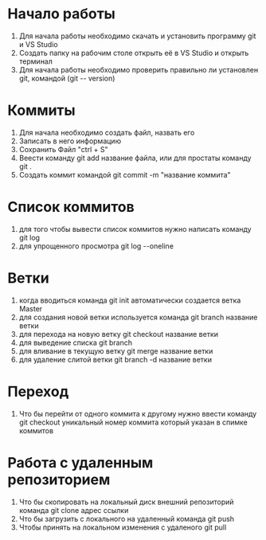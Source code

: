 
# Начало работы
1. Для начала работы необходимо скачать и установить программу git и VS Studio
2. Создать папку на рабочим столе открыть её в VS Studio и открыть терминал
3. Для начала работы необходимо проверить правильно ли установлен git, командой (git --
version)
# Коммиты
1. Для начала необходимо создать файл, назвать его
2. Записать в него информацию
3. Сохранить Файл "ctrl + S"
4. Веести команду git add название файла, или для простаты команду git .
5. Создать коммит командой git commit -m "название коммита"
# Список коммитов
1. для того чтобы вывести список коммитов нужно написать команду git log
2. для упрощенного просмотра git log --oneline 
# Ветки
1. когда вводиться команда git init автоматически создается ветка Master
2. для создания новой ветки используется команда git branch название ветки
3. для перехода на новую ветку git checkout название ветки
4. для выведение списка git branch
5. для вливание в текущую ветку git merge название ветки
6. для удаление слитой ветки git branch -d название ветки
# Переход
1. Что бы перейти от одного коммита к другому нужно ввести команду git checkout уникальный номер коммита который указан в спимке коммитов
# Работа с удаленным репозиторием
1. Что бы скопировать на локальный диск внешний репозиторий команда git clone адрес ссылки
2. Что бы загрузить с локального на удаленный команда git push
3. Чтобы принять на локальном изменения с удаленого git pull